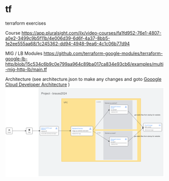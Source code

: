 # tf
terraform exercises

Course
https://app.pluralsight.com/ilx/video-courses/fa1fd952-76e1-4807-a0e2-3499c9b5f11b/4e006d39-6d6f-4a37-8bb5-1e2ee555aa68/1c245362-dd94-4948-9ea6-4c1c06b77d94

MIG / LB Modules
https://github.com/terraform-google-modules/terraform-google-lb-http/blob/15c534c6b9c0e799aa964c89ba017ca834e93cb6/examples/multi-mig-http-lb/main.tf

Architecture (see architecture.json to make any changes and goto [Gooogle Cloud Developer Architecture](https://googlecloudcheatsheet.withgoogle.com/architecture) )
![Architecture of TF deployment](ArchitectureTF.png)